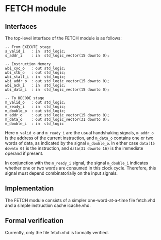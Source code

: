 # FETCH module

## Interfaces
The top-level interface of the FETCH module is as follows:
```
-- From EXECUTE stage
s_valid_i   : in  std_logic;
s_addr_i    : in  std_logic_vector(15 downto 0);

-- Instruction Memory
wbi_cyc_o   : out std_logic;
wbi_stb_o   : out std_logic;
wbi_stall_i : in  std_logic;
wbi_addr_o  : out std_logic_vector(15 downto 0);
wbi_ack_i   : in  std_logic;
wbi_data_i  : in  std_logic_vector(15 downto 0);

-- To DECODE stage
m_valid_o   : out std_logic;
m_ready_i   : in  std_logic;
m_double_o  : out std_logic;
m_addr_o    : out std_logic_vector(15 downto 0);
m_data_o    : out std_logic_vector(31 downto 0);
m_double_i  : in  std_logic
```

Here `m_valid_o` and `m_ready_i` are the usual handshaking signals, `m_addr_o`
is the address of the current instruction, and `m_data_o` contains one or two
words of data, as indicated by the signal `m_double_o`. In either case `data(15
downto 0)` is the instruction, and `data(31 downto 16)` is the immediate
operand if present.

In conjunction with the `m_ready_i` signal, the signal `m_double_i` indicates
whether one or two words are consumed in this clock cycle. Therefore, this
signal must depend combinatorially on the input signals.

## Implementation
The FETCH module consists of a simpler one-word-at-a-time file fetch.vhd and a
simple instruction cache icache.vhd.

## Formal verification
Currently, only the file fetch.vhd is formally verified.

